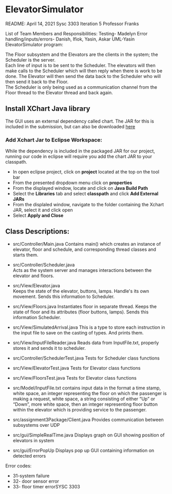 # ElevatorSimulator
README:
April 14, 2021
Sysc 3303 Iteration 5
Professor Franks

List of Team Members and Responsibilities:
Testing- Madelyn
Error handling/inputs/errors- Danish, Ifiok, Yasin, Askar
UML-Yasin
ElevatorSimulator program:

The Floor subsystem and the Elevators are the clients in the system; the Scheduler is the server.  
Each line of input is to be sent to the Scheduler. The elevators will then make calls to the Scheduler which will then reply when there is work to be done.
The Elevator will then send the data back to the Scheduler who will then send it back to the Floor.   
The Scheduler is only being used as a communication channel from the Floor thread to the Elevator thread and back again.   

## Install XChart Java library
The GUI uses an external dependency called chart. The JAR for this is included in the submission, but can also be downloaded [here](https://knowm.org/open-source/xchart/xchart-change-log/)

### Add Xchart Jar to Eclipse Workspace:
While the dependency is included in the packaged JAR for our project, running our code in eclipse will require you add the chart JAR to your classpath.
- In open eclipse project, click on **project** located at the top on the tool bar 
- From the presented dropdown menu click on **properties**
- From the displayed window, locate and click on **Java Build Path**
- Select the **Libraries** tab and select **classpath** and click **Add External JARs**
- From the displaled window, navigate to the folder containing the Xchart JAR, select it and click open
- Select **Apply and Close**

## Class Descriptions:

- src/Controller/Main.java
	Contains main() which creates an instance of elevator, floor and schedule, and corresponding thread classes 
	and starts them.

- src/Controller/Scheduler.java 	
	Acts as the system server and manages interactions between the elevator and floors.
	
- src/View/Elevator.java 	
	Keeps the state of the elevator, buttons, lamps. Handle's its own movement. Sends this information to Scheduler. 

- src/View/Floors.java 
	Instantiates floor in separate thread. Keeps the state of floor and its attributes (floor buttons, lamps). Sends this	
	information Scheduler.

- src/View/SimulatedArrival.java
	This is a type to store each instruction in the input file to save on the casting of types. And prints them.

- src/View/InputFileReader.java
	Reads data from InputFile.txt, properly stores it and sends it to scheduler.

- src/Controller/SchedulerTest.java
	Tests for Scheduler class functions	

- src/View/ElevatorTest.java
	Tests for Elevator class functions

- src/View/FloorsTest.java
	Tests for Elevator class functions

- src/Model/InputFile.txt
	contains input data in the format a time stamp, white space, an integer representing the floor on which the passenger 
	is making a request, white space, a string consisting of either “Up” or “Down”, more white space, then an integer 
	representing floor button  within  the  elevator  which  is  providing  service  to  the  passenger.

- src/assignment3Package/Client.java
	Provides communication between subsystems over UDP

- src/gui/SimpleRealTime.java
	Displays graph on GUI showing position of elevators in system

- src/gui/ErrorPopUp
	Displays pop up  GUI containing information on detected errors

Error codes:
- 31-system failure
- 32- door sensor error
- 33- floor timer errorSYSC 3303
